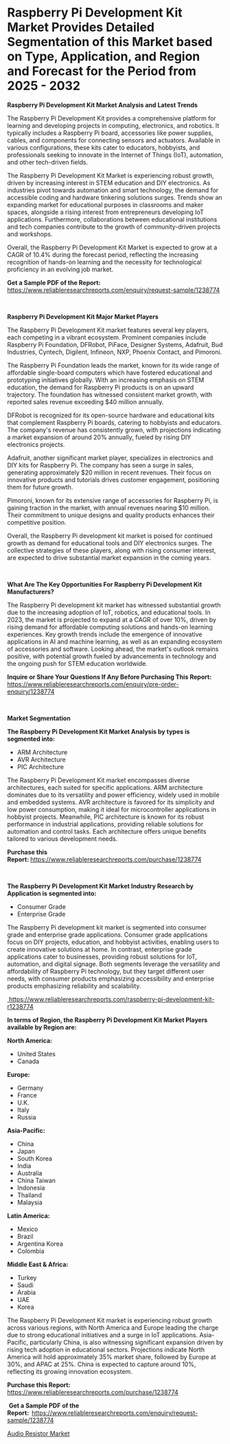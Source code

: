 <p><h1>Raspberry Pi Development Kit Market Provides Detailed Segmentation of this Market based on Type, Application, and Region and Forecast for the Period from 2025 - 2032</h1></p><p><strong>Raspberry Pi Development Kit Market Analysis and Latest Trends</strong></p>
<p><p>The Raspberry Pi Development Kit provides a comprehensive platform for learning and developing projects in computing, electronics, and robotics. It typically includes a Raspberry Pi board, accessories like power supplies, cables, and components for connecting sensors and actuators. Available in various configurations, these kits cater to educators, hobbyists, and professionals seeking to innovate in the Internet of Things (IoT), automation, and other tech-driven fields.</p><p>The Raspberry Pi Development Kit Market is experiencing robust growth, driven by increasing interest in STEM education and DIY electronics. As industries pivot towards automation and smart technology, the demand for accessible coding and hardware tinkering solutions surges. Trends show an expanding market for educational purposes in classrooms and maker spaces, alongside a rising interest from entrepreneurs developing IoT applications. Furthermore, collaborations between educational institutions and tech companies contribute to the growth of community-driven projects and workshops.</p><p>Overall, the Raspberry Pi Development Kit Market is expected to grow at a CAGR of 10.4% during the forecast period, reflecting the increasing recognition of hands-on learning and the necessity for technological proficiency in an evolving job market.</p></p>
<p><strong>Get a Sample PDF of the Report:&nbsp;</strong> <a href="https://www.reliableresearchreports.com/enquiry/request-sample/1238774?utm_campaign=1558&utm_medium=2&utm_source=Github&utm_content=ia&utm_term=11022025&utm_id=raspberry-pi-development-kit">https://www.reliableresearchreports.com/enquiry/request-sample/1238774</a></p>
<p>&nbsp;</p>
<p><strong>Raspberry Pi Development Kit Major Market Players</strong></p>
<p><p>The Raspberry Pi Development Kit market features several key players, each competing in a vibrant ecosystem. Prominent companies include Raspberry Pi Foundation, DFRobot, PiFace, Designer Systems, Adafruit, Bud Industries, Cyntech, Digilent, Infineon, NXP, Phoenix Contact, and Pimoroni. </p><p>The Raspberry Pi Foundation leads the market, known for its wide range of affordable single-board computers which have fostered educational and prototyping initiatives globally. With an increasing emphasis on STEM education, the demand for Raspberry Pi products is on an upward trajectory. The foundation has witnessed consistent market growth, with reported sales revenue exceeding $40 million annually.</p><p>DFRobot is recognized for its open-source hardware and educational kits that complement Raspberry Pi boards, catering to hobbyists and educators. The company's revenue has consistently grown, with projections indicating a market expansion of around 20% annually, fueled by rising DIY electronics projects.</p><p>Adafruit, another significant market player, specializes in electronics and DIY kits for Raspberry Pi. The company has seen a surge in sales, generating approximately $20 million in recent revenues. Their focus on innovative products and tutorials drives customer engagement, positioning them for future growth.</p><p>Pimoroni, known for its extensive range of accessories for Raspberry Pi, is gaining traction in the market, with annual revenues nearing $10 million. Their commitment to unique designs and quality products enhances their competitive position.</p><p>Overall, the Raspberry Pi development kit market is poised for continued growth as demand for educational tools and DIY electronics surges. The collective strategies of these players, along with rising consumer interest, are expected to drive substantial market expansion in the coming years.</p></p>
<p>&nbsp;</p>
<p><strong>What Are The Key Opportunities For Raspberry Pi Development Kit Manufacturers?</strong></p>
<p><p>The Raspberry Pi development kit market has witnessed substantial growth due to the increasing adoption of IoT, robotics, and educational tools. In 2023, the market is projected to expand at a CAGR of over 10%, driven by rising demand for affordable computing solutions and hands-on learning experiences. Key growth trends include the emergence of innovative applications in AI and machine learning, as well as an expanding ecosystem of accessories and software. Looking ahead, the market's outlook remains positive, with potential growth fueled by advancements in technology and the ongoing push for STEM education worldwide.</p></p>
<p><strong>Inquire or Share Your Questions If Any Before Purchasing This Report:</strong> <a href="https://www.reliableresearchreports.com/enquiry/pre-order-enquiry/1238774?utm_campaign=1558&utm_medium=2&utm_source=Github&utm_content=ia&utm_term=11022025&utm_id=raspberry-pi-development-kit">https://www.reliableresearchreports.com/enquiry/pre-order-enquiry/1238774</a></p>
<p>&nbsp;</p>
<p><strong>Market Segmentation</strong></p>
<p><strong>The Raspberry Pi Development Kit Market Analysis by types is segmented into:</strong></p>
<p><ul><li>ARM Architecture</li><li>AVR Architecture</li><li>PIC Architecture</li></ul></p>
<p><p>The Raspberry Pi Development Kit market encompasses diverse architectures, each suited for specific applications. ARM architecture dominates due to its versatility and power efficiency, widely used in mobile and embedded systems. AVR architecture is favored for its simplicity and low power consumption, making it ideal for microcontroller applications in hobbyist projects. Meanwhile, PIC architecture is known for its robust performance in industrial applications, providing reliable solutions for automation and control tasks. Each architecture offers unique benefits tailored to various development needs.</p></p>
<p><strong>Purchase this Report:&nbsp;</strong><a href="https://www.reliableresearchreports.com/purchase/1238774?utm_campaign=1558&utm_medium=2&utm_source=Github&utm_content=ia&utm_term=11022025&utm_id=raspberry-pi-development-kit">https://www.reliableresearchreports.com/purchase/1238774</a></p>
<p>&nbsp;</p>
<p><strong>The Raspberry Pi Development Kit Market Industry Research by Application is segmented into:</strong></p>
<p><ul><li>Consumer Grade</li><li>Enterprise Grade</li></ul></p>
<p><p>The Raspberry Pi development kit market is segmented into consumer grade and enterprise grade applications. Consumer grade applications focus on DIY projects, education, and hobbyist activities, enabling users to create innovative solutions at home. In contrast, enterprise grade applications cater to businesses, providing robust solutions for IoT, automation, and digital signage. Both segments leverage the versatility and affordability of Raspberry Pi technology, but they target different user needs, with consumer products emphasizing accessibility and enterprise products emphasizing reliability and scalability.</p></p>
<p><a href="https://www.reliableresearchreports.com/raspberry-pi-development-kit-r1238774?utm_campaign=1558&utm_medium=2&utm_source=Github&utm_content=ia&utm_term=11022025&utm_id=raspberry-pi-development-kit">&nbsp;https://www.reliableresearchreports.com/raspberry-pi-development-kit-r1238774</a></p>
<p><strong>In terms of Region, the Raspberry Pi Development Kit Market Players available by Region are:</strong></p>
<p>
    <p> <strong> North America: </strong>
        <ul>
            <li>United States</li>
            <li>Canada</li>
        </ul>
        </p> 
    <p> <strong> Europe: </strong>
        <ul>
            <li>Germany</li>
            <li>France</li>
            <li>U.K.</li>
            <li>Italy</li>
            <li>Russia</li>
        </ul>
        </p> 
    <p> <strong> Asia-Pacific: </strong>
        <ul>
            <li>China</li>
            <li>Japan</li>
            <li>South Korea</li>
            <li>India</li>
            <li>Australia</li>
            <li>China Taiwan</li>
            <li>Indonesia</li>
            <li>Thailand</li>
            <li>Malaysia</li>
        </ul>
        </p> 
    <p> <strong> Latin America: </strong>
        <ul>
            <li>Mexico</li>
            <li>Brazil</li>
            <li>Argentina Korea</li>
            <li>Colombia</li>
        </ul>
        </p> 
    <p> <strong> Middle East & Africa: </strong>
        <ul>
            <li>Turkey</li>
            <li>Saudi</li>
            <li>Arabia</li>
            <li>UAE</li>
            <li>Korea</li>
        </ul>
    </p>
    </p>
<p><p>The Raspberry Pi Development Kit market is experiencing robust growth across various regions, with North America and Europe leading the charge due to strong educational initiatives and a surge in IoT applications. Asia-Pacific, particularly China, is also witnessing significant expansion driven by rising tech adoption in educational sectors. Projections indicate North America will hold approximately 35% market share, followed by Europe at 30%, and APAC at 25%. China is expected to capture around 10%, reflecting its growing innovation ecosystem.</p></p>
<p><strong>Purchase this Report: </strong><a href="https://www.reliableresearchreports.com/purchase/1238774?utm_campaign=1558&utm_medium=2&utm_source=Github&utm_content=ia&utm_term=11022025&utm_id=raspberry-pi-development-kit">https://www.reliableresearchreports.com/purchase/1238774</a></p>
<p>&nbsp;<strong>Get a Sample PDF of the Report:&nbsp;&nbsp;</strong><a href="https://www.reliableresearchreports.com/enquiry/request-sample/1238774?utm_campaign=1558&utm_medium=2&utm_source=Github&utm_content=ia&utm_term=11022025&utm_id=raspberry-pi-development-kit">https://www.reliableresearchreports.com/enquiry/request-sample/1238774</a></p>
<p><strong></strong></p>
<p><p><a href="https://github.com/ryanbell8967/Market-Research-Report-List-1/blob/main/audio-resistor-market.md?utm_campaign=1558&utm_medium=2&utm_source=Github&utm_content=ia&utm_term=11022025&utm_id=raspberry-pi-development-kit">Audio Resistor Market</a></p></p>